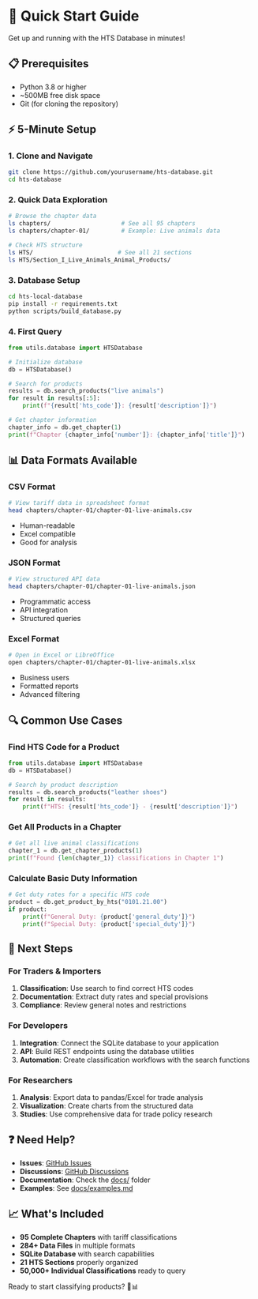 # 🚀 Quick Start Guide

Get up and running with the HTS Database in minutes!

## 📋 Prerequisites

- Python 3.8 or higher
- ~500MB free disk space
- Git (for cloning the repository)

## ⚡ 5-Minute Setup

### 1. Clone and Navigate
```bash
git clone https://github.com/yourusername/hts-database.git
cd hts-database
```

### 2. Quick Data Exploration
```bash
# Browse the chapter data
ls chapters/                    # See all 95 chapters
ls chapters/chapter-01/         # Example: Live animals data

# Check HTS structure
ls HTS/                        # See all 21 sections
ls HTS/Section_I_Live_Animals_Animal_Products/
```

### 3. Database Setup
```bash
cd hts-local-database
pip install -r requirements.txt
python scripts/build_database.py
```

### 4. First Query
```python
from utils.database import HTSDatabase

# Initialize database
db = HTSDatabase()

# Search for products
results = db.search_products("live animals")
for result in results[:5]:
    print(f"{result['hts_code']}: {result['description']}")

# Get chapter information  
chapter_info = db.get_chapter(1)
print(f"Chapter {chapter_info['number']}: {chapter_info['title']}")
```

## 📊 Data Formats Available

### CSV Format
```bash
# View tariff data in spreadsheet format
head chapters/chapter-01/chapter-01-live-animals.csv
```
- Human-readable
- Excel compatible
- Good for analysis

### JSON Format  
```bash
# View structured API data
head chapters/chapter-01/chapter-01-live-animals.json
```
- Programmatic access
- API integration
- Structured queries

### Excel Format
```bash
# Open in Excel or LibreOffice
open chapters/chapter-01/chapter-01-live-animals.xlsx
```
- Business users
- Formatted reports
- Advanced filtering

## 🔍 Common Use Cases

### Find HTS Code for a Product
```python
from utils.database import HTSDatabase
db = HTSDatabase()

# Search by product description
results = db.search_products("leather shoes")
for result in results:
    print(f"HTS: {result['hts_code']} - {result['description']}")
```

### Get All Products in a Chapter
```python
# Get all live animal classifications
chapter_1 = db.get_chapter_products(1)
print(f"Found {len(chapter_1)} classifications in Chapter 1")
```

### Calculate Basic Duty Information
```python
# Get duty rates for a specific HTS code
product = db.get_product_by_hts("0101.21.00")  
if product:
    print(f"General Duty: {product['general_duty']}")
    print(f"Special Duty: {product['special_duty']}")
```

## 🎯 Next Steps

### For Traders & Importers
1. **Classification**: Use search to find correct HTS codes
2. **Documentation**: Extract duty rates and special provisions  
3. **Compliance**: Review general notes and restrictions

### For Developers
1. **Integration**: Connect the SQLite database to your application
2. **API**: Build REST endpoints using the database utilities
3. **Automation**: Create classification workflows with the search functions

### For Researchers
1. **Analysis**: Export data to pandas/Excel for trade analysis
2. **Visualization**: Create charts from the structured data
3. **Studies**: Use comprehensive data for trade policy research

## ❓ Need Help?

- **Issues**: [GitHub Issues](https://github.com/yourusername/hts-database/issues)
- **Discussions**: [GitHub Discussions](https://github.com/yourusername/hts-database/discussions)  
- **Documentation**: Check the [docs/](../docs/) folder
- **Examples**: See [docs/examples.md](examples.md)

## 📈 What's Included

- **95 Complete Chapters** with tariff classifications
- **284+ Data Files** in multiple formats
- **SQLite Database** with search capabilities
- **21 HTS Sections** properly organized
- **50,000+ Individual Classifications** ready to query

Ready to start classifying products? 🚢📊